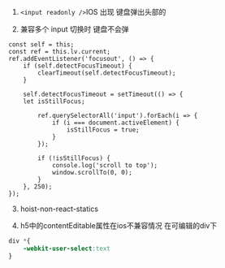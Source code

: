 1. `<input readonly />`IOS 出现 键盘弹出头部的

2. 兼容多个 input 切换时 键盘不会弹

```JS
const self = this;
const ref = this.lv.current;
ref.addEventListener('focusout', () => {
    if (self.detectFocusTimeout) {
        clearTimeout(self.detectFocusTimeout);
    }

    self.detectFocusTimeout = setTimeout(() => {
    let isStillFocus;

        ref.querySelectorAll('input').forEach(i => {
            if (i === document.activeElement) {
                isStillFocus = true;
            }
        });

        if (!isStillFocus) {
            console.log('scroll to top');
            window.scrollTo(0, 0);
        }
    }, 250);
});
```

3. hoist-non-react-statics



4. h5中的contentEditable属性在ios不兼容情况
在可编辑的div下
```css
div *{
    -webkit-user-select:text
}
```